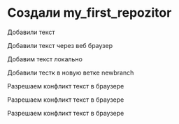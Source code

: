 # Создали my_first_repozitor

Добавили текст

Добавили текст через веб браузер

Добавим текст локально

Добавили тестк в новую ветке newbranch

Разрешаем конфликт текст в браузере

Разрешаем конфликт текст в браузере

Разрешаем конфликт текст в браузере
